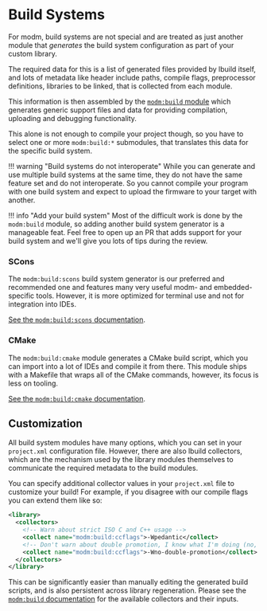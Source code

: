 # Build Systems

For modm, build systems are not special and are treated as just another module
that *generates* the build system configuration as part of your custom library.

The required data for this is a list of generated files provided by lbuild itself,
and lots of metadata like header include paths, compile flags, preprocessor definitions,
libraries to be linked, that is collected from each module.

This information is then assembled by the [`modm:build` module](../module/modm-build)
which generates generic support files and data for providing compilation,
uploading and debugging functionality.

This alone is not enough to compile your project though, so you have to select
one or more `modm:build:*` submodules, that translates this data for the
specific build system.

!!! warning "Build systems do not interoperate"
	While you can generate and use multiple build systems at the same time, they
	do not have the same feature set and do not interoperate. So you cannot
	compile your program with one build system and expect to upload the
	firmware to your target with another.

!!! info "Add your build system"
	Most of the difficult work is done by the `modm:build` module, so adding
	another build system generator is a manageable feat. Feel free to open up
	an PR that adds support for your build system and we'll give you lots of
	tips during the review.


### SCons

The `modm:build:scons` build system generator is our preferred and recommended
one and features many very useful modm- and embedded-specific tools.
However, it is more optimized for terminal use and not for integration into IDEs.

[See the `modm:build:scons` documentation](../module/modm-build-scons).


### CMake

The `modm:build:cmake` module generates a CMake build script, which you can
import into a lot of IDEs and compile it from there.
This module ships with a Makefile that wraps all of the CMake commands, however,
its focus is less on tooling.

[See the `modm:build:cmake` documentation](../module/modm-build-cmake).


## Customization

All build system modules have many options, which you can set in your `project.xml`
configuration file. However, there are also lbuild collectors, which are the
mechanism used by the library modules themselves to communicate the required
metadata to the build modules.

You can specify additional collector values in your `project.xml` file to
customize your build! For example, if you disagree with our compile flags you
can extend them like so:

```xml
<library>
  <collectors>
  	<!-- Warn about strict ISO C and C++ usage -->
  	<collect name="modm:build:ccflags">-Wpedantic</collect>
  	<!-- Don't warn about double promotion, I know what I'm doing (no, you don't) -->
  	<collect name="modm:build:ccflags">-Wno-double-promotion</collect>
  </collectors>
</library>
```

This can be significantly easier than manually editing the generated build
scripts, and is also persistent across library regeneration.
Please see the [`modm:build` documentation](../module/modm-build/#collectors)
for the available collectors and their inputs.
